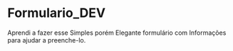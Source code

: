 # Formulario_DEV
Aprendi a fazer esse Simples porém Elegante formulário com Informações para ajudar a preenche-lo.

